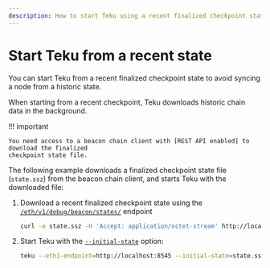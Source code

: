 ```yaml
---
description: How to start Teku using a recent finalized checkpoint state
---
```


# Start Teku from a recent state

You can start Teku from a recent finalized checkpoint state to avoid syncing a node from a
historic state.

When starting from a recent checkpoint, Teku downloads historic chain data in the background.

!!! important

    You need access to a beacon chain client with [REST API enabled] to download the finalized
    checkpoint state file.

The following example downloads a finalized checkpoint state file (`state.ssz`) from the beacon
chain client, and starts Teku with the downloaded file:

1. Download a recent finalized checkpoint state using the
    [`/eth/v1/debug/beacon/states/`](https://consensys.github.io/teku/#operation/getEthV1DebugBeaconStatesWithState_id) endpoint

    ```bash
    curl -o state.ssz -H 'Accept: application/octet-stream' http://localhost:5051/eth/v1/debug/beacon/states/finalized
    ```

 1. Start Teku with the [`--initial-state`](../../Reference/CLI/CLI-Syntax.md#initial-state) option:

     ```bash
     teku --eth1-endpoint=http://localhost:8545 --initial-state=state.ssz --validator-keys=/Users/me/mainnet/validator/keys:/Users/me/mainnet/validator/passwords
     ```

  <!--links-->
  [REST API enabled]: ../../Reference/CLI/CLI-Syntax.md#rest-api-enabled
